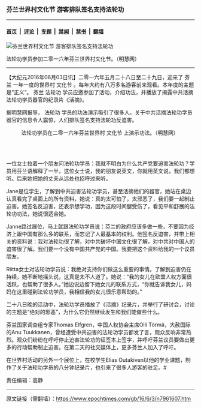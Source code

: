 ### 芬兰世界村文化节 游客排队签名支持法轮功

---

#### [首页](../../../..?n7961607) &nbsp;|&nbsp; [评论](../../../../../epoch-comment?n7961607) &nbsp;|&nbsp; [专题](../../../../../epoch-special?n7961607) &nbsp;|&nbsp; [禁闻](../../../../../epoch-news?n7961607) &nbsp;|&nbsp; [禁书](../../../../../books?n7961607) &nbsp;|&nbsp; [翻墙](https://github.com/gfw-breaker/nogfw/blob/master/README.md?n7961607)


<div><img alt="芬兰世界村文化节 游客排队签名支持法轮功" class="attachment-djy_600_400 size-djy_600_400 wp-post-image" src="https://i.epochtimes.com/assets/uploads/2016/06/1606031217042382-600x400.jpg"/>
<div class="caption">
 <p>
  法轮功学员参加二零一六年芬兰世界村文化节。（明慧网）
 </p>
</div></div><hr/><div class="post_content" id="artbody" itemprop="articleBody">
 <!-- article content begin -->
 <p>
  【大纪元2016年06月03日讯】二零一六年五月二十八日至二十九日，迎来了
  <ok href="https://www.epochtimes.com/gb/tag/%E8%8A%AC%E5%85%B0.html">
   芬兰
  </ok>
  一年一度的世界村
  <ok href="https://www.epochtimes.com/gb/tag/%E6%96%87%E5%8C%96%E8%8A%82.html">
   文化节
  </ok>
  。每年大约有八万多名游客前来观看。本年度的主题是“正义”。
  <ok href="https://www.epochtimes.com/gb/tag/%E8%8A%AC%E5%85%B0.html">
   芬兰
  </ok>
  <ok href="https://www.epochtimes.com/gb/tag/%E6%B3%95%E8%BD%AE%E5%8A%9F.html">
   法轮功
  </ok>
  学员应邀参加了活动，介绍功法，并播放了揭露中共活摘法轮功学员器官的纪录片《活摘》。
 </p>
 <p>
  据明慧网报导，
  <ok href="https://www.epochtimes.com/gb/tag/%E6%B3%95%E8%BD%AE%E5%8A%9F.html">
   法轮功
  </ok>
  学员的功法演示吸引了很多人。关于中共活摘法轮功学员器官的信息令人震惊，人们排队签名支持法轮功反迫害。
 </p>
 <figure aria-describedby="caption-attachment-7961783" class="wp-caption aligncenter" id="attachment_7961783" style="width: 600px">
  <ok href="https://i.epochtimes.com/assets/uploads/2016/06/1606031217082382.jpg" target="_blank">
   <img alt="" class="size-large wp-image-7961783" src="https://i.epochtimes.com/assets/uploads/2016/06/1606031217082382-600x383.jpg" title=""/>
  </ok>
  <br/><figcaption class="wp-caption-text" id="caption-attachment-7961783">
   法轮功学员在二零一六年芬兰世界村
   <ok href="https://www.epochtimes.com/gb/tag/%E6%96%87%E5%8C%96%E8%8A%82.html">
    文化节
   </ok>
   上演示功法。（明慧网）
  </figcaption><br/>
 </figure><br/>
 <p>
  一位女士拉着一个朋友问法轮功学员：我就不明白为什么共产党要迫害法轮功？学员用芬兰语解释了一半，这位女士说，我的朋友说英文，你就用英文说，我们都想听。后来她把她的丈夫从远处也招呼过来听。
 </p>
 <p>
  Jane是位学生，了解到中共迫害法轮功学员，甚至活摘他们的器官，她站在桌边认真看完了桌面上的所有资料，她说：真的太可怕了，太邪恶了，我们要一起制止迫害。她签名反迫害，还表示想学功，因为这段时间腿受伤了，看见平和舒展的法轮功功法，她说很适合她。
 </p>
 <p>
  Janne路过展位，马上就跟法轮功学员说：芬兰的政府应该多做一些，不要因为经济上跟中国有那么多的联系，而忘记了人最基本的权利。他签名反迫害，并带上相关的资料说：我对法轮功很了解，对中共破坏中国文化很了解，对中共对中国人的迫害很了解。我们要一个没有中国共产党的中国。我要把这个资料给我的一个议员朋友。
 </p>
 <p>
  Riitta女士对法轮功学员说：我绝对支持你们做这么重要的事情。了解到迫害仍在持续，她不断地摇头说，这真是太不人道了。她说：“我的女儿在欧盟人权方面很活跃，也帮助了很多人。”她边说边留下她女儿的联系方式，“你就告诉我女儿，妈妈在这里碰到法轮功学员，我相信我的女儿很乐意帮助的。”
 </p>
 <p>
  二十八日晚的活动中，法轮功学员播放了《活摘》纪录片，并举行了研讨会，讨论的主题是“绝对的邪恶”，为什么它仍然继续发生和我们能做些什么。
 </p>
 <p>
  芬兰国家调查组专家Thomas Elfgren，中国人权协会主席Olli Törmä，大赦国际的Anu Tuukkanen，曾经遭受中共迫害的法轮功学员都发了言，观众反响非常热烈。观众们纷纷在呼吁停止迫害法轮功的征签本上签字，并呼吁芬兰议员要做出更多的行动帮助制止迫害。在第二天的社交媒体上，更多芬兰人加入了呼吁。
 </p>
 <p>
  在世界村活动的另外一个展位上，在校学生Elias Outakiven以他的学业课题，制作了关于法轮功学员的八分钟纪录片，也引来了很多人游客的驻足。#
 </p>
 <p>
  责任编辑：高静
 </p>
 <p>
 </p>
 <!-- article content end -->
 <div id="below_article_ad">
 </div>
</div>


---

原文链接（需翻墙）：https://www.epochtimes.com/gb/16/6/3/n7961607.htm